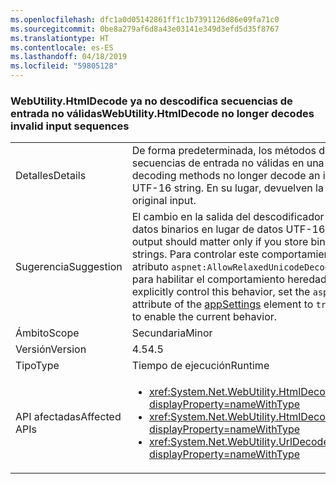 ```yaml
---
ms.openlocfilehash: dfc1a0d05142861ff1c1b7391126d86e09fa71c0
ms.sourcegitcommit: 0be8a279af6d8a43e03141e349d3efd5d35f8767
ms.translationtype: HT
ms.contentlocale: es-ES
ms.lasthandoff: 04/18/2019
ms.locfileid: "59805128"
---
```

### <a name="webutilityhtmldecode-no-longer-decodes-invalid-input-sequences"></a><span data-ttu-id="07f90-101">WebUtility.HtmlDecode ya no descodifica secuencias de entrada no válidas</span><span class="sxs-lookup"><span data-stu-id="07f90-101">WebUtility.HtmlDecode no longer decodes invalid input sequences</span></span>

|   |   |
|---|---|
|<span data-ttu-id="07f90-102">Detalles</span><span class="sxs-lookup"><span data-stu-id="07f90-102">Details</span></span>|<span data-ttu-id="07f90-103">De forma predeterminada, los métodos de descodificación ya no descodifican secuencias de entrada no válidas en una cadena UTF-16 no válida.</span><span class="sxs-lookup"><span data-stu-id="07f90-103">By default, decoding methods no longer decode an invalid input sequence into an invalid UTF-16 string.</span></span> <span data-ttu-id="07f90-104">En su lugar, devuelven la entrada original.</span><span class="sxs-lookup"><span data-stu-id="07f90-104">Instead, they return the original input.</span></span>|
|<span data-ttu-id="07f90-105">Sugerencia</span><span class="sxs-lookup"><span data-stu-id="07f90-105">Suggestion</span></span>|<span data-ttu-id="07f90-106">El cambio en la salida del descodificador solo es importante si se almacenan datos binarios en lugar de datos UTF-16 en cadenas.</span><span class="sxs-lookup"><span data-stu-id="07f90-106">The change in decoder output should matter only if you store binary data instead of UTF-16 data in strings.</span></span> <span data-ttu-id="07f90-107">Para controlar este comportamiento de manera explícita, establezca el atributo <code>aspnet:AllowRelaxedUnicodeDecoding</code> del elemento [appSettings](~/docs/framework/configure-apps/file-schema/appsettings/index.md) en <code>true</code> para habilitar el comportamiento heredado o en <code>false</code> para habilitar el actual.</span><span class="sxs-lookup"><span data-stu-id="07f90-107">To explicitly control this behavior, set the <code>aspnet:AllowRelaxedUnicodeDecoding</code> attribute of the [appSettings](~/docs/framework/configure-apps/file-schema/appsettings/index.md) element to <code>true</code> to enable legacy behavior or to <code>false</code> to enable the current behavior.</span></span>|
|<span data-ttu-id="07f90-108">Ámbito</span><span class="sxs-lookup"><span data-stu-id="07f90-108">Scope</span></span>|<span data-ttu-id="07f90-109">Secundaria</span><span class="sxs-lookup"><span data-stu-id="07f90-109">Minor</span></span>|
|<span data-ttu-id="07f90-110">Versión</span><span class="sxs-lookup"><span data-stu-id="07f90-110">Version</span></span>|<span data-ttu-id="07f90-111">4.5</span><span class="sxs-lookup"><span data-stu-id="07f90-111">4.5</span></span>|
|<span data-ttu-id="07f90-112">Tipo</span><span class="sxs-lookup"><span data-stu-id="07f90-112">Type</span></span>|<span data-ttu-id="07f90-113">Tiempo de ejecución</span><span class="sxs-lookup"><span data-stu-id="07f90-113">Runtime</span></span>|
|<span data-ttu-id="07f90-114">API afectadas</span><span class="sxs-lookup"><span data-stu-id="07f90-114">Affected APIs</span></span>|<ul><li><xref:System.Net.WebUtility.HtmlDecode(System.String)?displayProperty=nameWithType></li><li><xref:System.Net.WebUtility.HtmlDecode(System.String,System.IO.TextWriter)?displayProperty=nameWithType></li><li><xref:System.Net.WebUtility.UrlDecode(System.String)?displayProperty=nameWithType></li></ul>|
